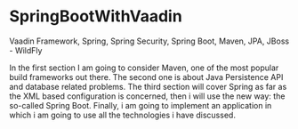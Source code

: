 # SpringBootWithVaadin

Vaadin Framework, Spring, Spring Security, Spring Boot, Maven, JPA, JBoss - WildFly

In the first section I am going to consider Maven, one of the most popular build frameworks out there. The second one is about Java Persistence API and database related problems. The third section will cover Spring as far as the XML based configuration is concerned, then i will use the new way: the so-called Spring Boot. Finally, i am going to implement an application in which i am going to use all the technologies i have discussed.
